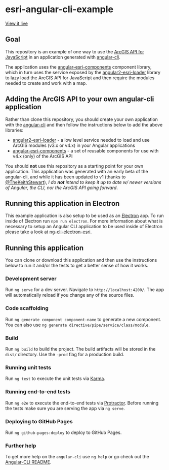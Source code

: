 # esri-angular-cli-example

[View it live](https://tomwayson.github.io/esri-angular-cli-example/)

## Goal

This repository is an example of one way to use the [ArcGIS API for JavaScript](https://developers.arcgis.com/javascript/) in an application generated with [angular-cli](https://github.com/angular/angular-cli).

The application uses the [angular-esri-components](https://github.com/TheKeithStewart/angular-esri-components) component library, which in turn uses the service exposed by the [angular2-esri-loader](https://github.com/tomwayson/angular2-esri-loader) library to lazy load the ArcGIS API for JavaScript and then require the modules needed to create and work with a map.
 
## Adding the ArcGIS API to your own angular-cli application

Rather than clone this repository, you should create your own application with the [angular-cli](https://github.com/angular/angular-cli) and then follow the instructions below to add the above libraries:
 - [angular2-esri-loader](https://github.com/tomwayson/angular2-esri-loader/blob/master/README.md#in-an-angular-cli-application) - a low level service needed to load and use ArcGIS modules (v3.x or v4.x) in your Angular applications
 - [angular-esri-components](https://github.com/TheKeithStewart/angular-esri-components#setup) - a set of reusable components for use with v4.x (only) of the ArcGIS API

You should **not** use this repository as a starting point for your own application. This application was generated with an early beta of the angular-cli, and while it has been updated to v1 (thanks to [@TheKeithStewart](https://github.com/TheKeithStewart)), _I do **not** intend to keep it up to date w/ newer versions of Angular, the CLI, nor the ArcGIS API going forward_.

## Running this application in Electron

This example application is also setup to be used as an [Electron](https://electron.atom.io/) app.  To run inside of Electron run `npm run electron`.  For more information about what is necessary to setup an Angular CLI application to be used inside of Electron please take a look at [ng-cli-electron-esri](https://github.com/TheKeithStewart/ng-cli-electron-esri).

## Running this application

You can clone or download this application and then use the instructions below to run it and/or the tests to get a better sense of how it works.

### Development server

Run `ng serve` for a dev server. Navigate to `http://localhost:4200/`. The app will automatically reload if you change any of the source files.

### Code scaffolding

Run `ng generate component component-name` to generate a new component. You can also use `ng generate directive/pipe/service/class/module`.

### Build

Run `ng build` to build the project. The build artifacts will be stored in the `dist/` directory. Use the `-prod` flag for a production build.

### Running unit tests

Run `ng test` to execute the unit tests via [Karma](https://karma-runner.github.io).

### Running end-to-end tests

Run `ng e2e` to execute the end-to-end tests via [Protractor](http://www.protractortest.org/).
Before running the tests make sure you are serving the app via `ng serve`.

### Deploying to GitHub Pages

Run `ng github-pages:deploy` to deploy to GitHub Pages.

### Further help

To get more help on the `angular-cli` use `ng help` or go check out the [Angular-CLI README](https://github.com/angular/angular-cli/blob/master/README.md).
